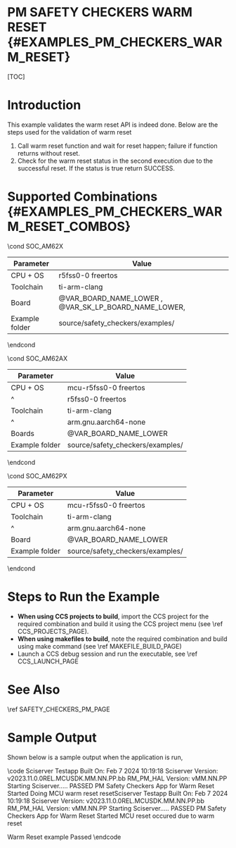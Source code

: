 # PM SAFETY CHECKERS WARM RESET {#EXAMPLES_PM_CHECKERS_WARM_RESET}

[TOC]

# Introduction

This example validates the warm reset API is indeed done. Below are the steps used for the validation of warm reset

1. Call warm reset function and wait for reset happen; failure if function returns without reset.
2. Check for the warm reset status in the second execution due to the successful reset. If the status is true return SUCCESS.

# Supported Combinations {#EXAMPLES_PM_CHECKERS_WARM_RESET_COMBOS}

\cond SOC_AM62X

 Parameter      | Value
 ---------------|-----------
 CPU + OS       | r5fss0-0 freertos
 Toolchain      | ti-arm-clang
 Board          | @VAR_BOARD_NAME_LOWER , @VAR_SK_LP_BOARD_NAME_LOWER,
 Example folder | source/safety_checkers/examples/

\endcond

\cond SOC_AM62AX

 Parameter      | Value
 ---------------|-----------
 CPU + OS       | mcu-r5fss0-0 freertos
 ^              | r5fss0-0 freertos
 Toolchain      | ti-arm-clang
 ^              | arm.gnu.aarch64-none
 Boards         | @VAR_BOARD_NAME_LOWER
 Example folder | source/safety_checkers/examples/

\endcond

\cond SOC_AM62PX

 Parameter      | Value
 ---------------|-----------
 CPU + OS       | mcu-r5fss0-0 freertos
 Toolchain      | ti-arm-clang
 ^              | arm.gnu.aarch64-none
 Board          | @VAR_BOARD_NAME_LOWER
 Example folder | source/safety_checkers/examples/

\endcond

# Steps to Run the Example

- **When using CCS projects to build**, import the CCS project for the required combination
  and build it using the CCS project menu (see \ref CCS_PROJECTS_PAGE).
- **When using makefiles to build**, note the required combination and build using
  make command (see \ref MAKEFILE_BUILD_PAGE)
- Launch a CCS debug session and run the executable, see \ref CCS_LAUNCH_PAGE

# See Also

\ref SAFETY_CHECKERS_PM_PAGE

# Sample Output

Shown below is a sample output when the application is run,

\code
Sciserver Testapp Built On: Feb  7 2024 10:19:18
Sciserver Version: v2023.11.0.0REL.MCUSDK.MM.NN.PP.bb
RM_PM_HAL Version: vMM.NN.PP
Starting Sciserver..... PASSED
PM Safety Checkers App for Warm Reset Started
Doing MCU warm reset resetSciserver Testapp Built On: Feb  7 2024 10:19:18
Sciserver Version: v2023.11.0.0REL.MCUSDK.MM.NN.PP.bb
RM_PM_HAL Version: vMM.NN.PP
Starting Sciserver..... PASSED
PM Safety Checkers App for Warm Reset Started
MCU reset occured due to warm reset

Warm Reset example Passed
\endcode